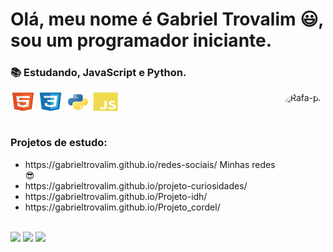 # Olá, meu nome é Gabriel Trovalim 😃, sou um programador iniciante.
### 📚 Estudando, JavaScript e Python.

<div style="display: inline_block">
  <img align="center" alt="Rafa-HTML" height="30" width="40" src="https://raw.githubusercontent.com/devicons/devicon/master/icons/html5/html5-original.svg">
  <img align="center" alt="Rafa-CSS" height="30" width="40" src="https://raw.githubusercontent.com/devicons/devicon/master/icons/css3/css3-original.svg">
  <img align="center" alt="Rafa-Python" height="30" width="40" src="https://raw.githubusercontent.com/devicons/devicon/master/icons/python/python-original.svg">
   <img align="center" alt="Rafa-Js" height="30" width="40" src="https://raw.githubusercontent.com/devicons/devicon/master/icons/javascript/javascript-plain.svg">
  
  <img align="right" alt="Rafa-pic" height="150" style="border-radius:50px;" src="https://media2.giphy.com/media/xUPGcfEAZhlZXCZrbi/giphy.gif">
</div> <br>

### Projetos de estudo: <br>
<ul>
  <li>https://gabrieltrovalim.github.io/redes-sociais/ Minhas redes 😎</li>
  <li>https://gabrieltrovalim.github.io/projeto-curiosidades/</li> 
  <li>https://gabrieltrovalim.github.io/Projeto-idh/</li>
  <li>https://gabrieltrovalim.github.io/Projeto_cordel/</li>
</ul>

<div> <br>
  <a href="https://instagram.com/zuckwrmantt" target="_blank"><img src="https://img.shields.io/badge/-Instagram-%23E4405F?style=for-the-badge&logo=instagram&logoColor=white" target="_blank"></a>
   <a href="https://www.linkedin.com/in/gabriel-trovalim-992871255" target="_blank"><img src="https://img.shields.io/badge/-LinkedIn-%230077B5?style=for-the-badge&logo=linkedin&logoColor=white" target="_blank"></a>
  <a href = "gabrieltrovalim@gmail.com" target="_blank"><img src="https://img.shields.io/badge/-Gmail-%23333?style=for-the-badge&logo=gmail&logoColor=white" target="_blank"></a>
</div>
<!---gabriel-trovalim-992871255
GabrielTrovalim/GabrielTrovalim is a ✨ special ✨ repository because its `README.md` (this file) appears on your GitHub profile.
You can click the Preview link to take a look at your changes.
<iframe src="https://giphy.com/embed/xUPGcfEAZhlZXCZrbi" width="463" height="480" frameBorder="0" class="giphy-embed" allowFullScreen></iframe><p><a href="https://giphy.com/gifs/xUPGcfEAZhlZXCZrbi">via GIPHY</a></p>
--->
